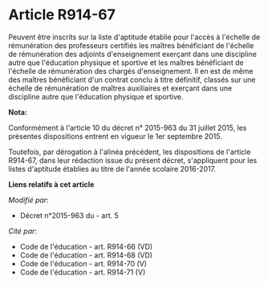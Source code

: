 # Article R914-67

Peuvent être inscrits sur la liste d'aptitude établie pour l'accès à l'échelle  de rémunération des professeurs certifiés les
maîtres bénéficiant de l'échelle  de rémunération des adjoints d'enseignement exerçant dans une discipline autre  que
l'éducation physique et sportive et les maîtres bénéficiant de l'échelle de  rémunération des chargés d'enseignement. Il en
est de même des maîtres bénéficiant d'un contrat conclu à titre définitif, classés sur une échelle de rémunération de maîtres
auxiliaires et exerçant dans une discipline autre que l'éducation physique et sportive.

**Nota:**

Conformément à l'article 10 du décret n° 2015-963 du 31 juillet 2015, les présentes dispositions entrent en vigueur le 1er
septembre 2015.

Toutefois, par dérogation à l'alinéa précédent, les dispositions de l'article R914-67, dans leur rédaction issue du présent
décret, s'appliquent pour les listes d'aptitude établies au titre de l'année scolaire 2016-2017.

**Liens relatifs à cet article**

_Modifié par_:

  - Décret n°2015-963 du  - art. 5

_Cité par_:

  - Code de l'éducation - art. R914-66 (VD)
  - Code de l'éducation - art. R914-68 (VD)
  - Code de l'éducation - art. R914-70 (V)
  - Code de l'éducation - art. R914-71 (V)
